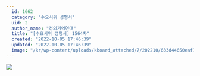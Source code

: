 ```yaml
---
  id: 1662
  category: "수요시위 성명서"
  uid: 2
  author_name: "정의기억연대"
  title: "[수요시위 성명서] 1564차"
  created: "2022-10-05 17:46:39"
  updated: "2022-10-05 17:46:39"
  image: "/kr/wp-content/uploads/kboard_attached/7/202210/633d44650eaf77368276.jpg"
---
```

![](/kr/wp-content/uploads/kboard_attached/7/202210/633d44650eaf77368276.jpg)